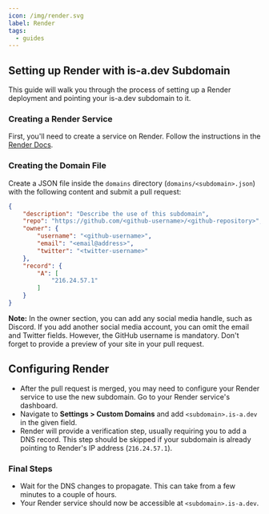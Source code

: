 ```yaml
---
icon: /img/render.svg
label: Render
tags:
  - guides
---
```


## Setting up Render with is-a.dev Subdomain

This guide will walk you through the process of setting up a Render deployment and pointing your is-a.dev subdomain to it.

### Creating a Render Service
First, you'll need to create a service on Render. Follow the instructions in the [Render Docs](https://docs.render.com/).

### Creating the Domain File
Create a JSON file inside the `domains` directory (`domains/<subdomain>.json`) with the following content and submit a pull request:
```json
{
    "description": "Describe the use of this subdomain",
    "repo": "https://github.com/<github-username>/<github-repository>",
    "owner": {
        "username": "<github-username>",
        "email": "<email@address>",
        "twitter": "<twitter-username>"
    },
    "record": {
        "A": [
            "216.24.57.1"
        ]
    }
}
```
**Note:** In the owner section, you can add any social media handle, such as Discord. If you add another social media account, you can omit the email and Twitter fields. However, the GitHub username is mandatory. Don't forget to provide a preview of your site in your pull request.

## Configuring Render
- After the pull request is merged, you may need to configure your Render service to use the new subdomain. Go to your Render service's dashboard.
- Navigate to **Settings > Custom Domains** and add `<subdomain>.is-a.dev` in the given field.
- Render will provide a verification step, usually requiring you to add a DNS record. This step should be skipped if your subdomain is already pointing to Render's IP address (`216.24.57.1`).

### Final Steps
- Wait for the DNS changes to propagate. This can take from a few minutes to a couple of hours.
- Your Render service should now be accessible at `<subdomain>.is-a.dev`.
